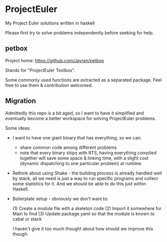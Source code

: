 # ProjectEuler

My Project Euler solutions written in haskell

Please first try to solve problems independently before seeking for help.

## petbox

Project home: https://github.com/Javran/petbox

Stands for "ProjectEuler Toolbox".

Some commonly used functions are extracted as a separated package.
Feel free to use them & contribution welcomed.

## Migration

Admittedly this repo is a bit aged, so I want to have it simplified
and eventually become a better workspace for solving ProjectEuler problems.

Some ideas:

- I want to have one giant binary that has everything, so we can:

    + share common code among different problems
    + note that every binary ships with RTS, having everything compiled
      together will save some space & linking time, with a slight cost
      (dynamic dispatching to one particular problem) at runtime.

- Rethink about using Shake - the building process is already handled well
  by stack, all we need is just a way to run specific programs and
  collect some statistics for it. And we should be able to do this just within Haskell.

- Boilerplate setup - obviously we don't want to:

  (1) Create a module file with a skeleton code
  (2) Import it somewhere for Main to find
  (3) Update package.yaml so that the module is known to cabal or stack

  I haven't give it too much thought about how should we improve this though.
